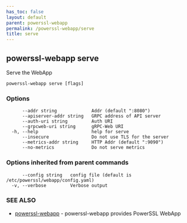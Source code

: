 ```yaml
---
has_toc: false
layout: default
parent: powerssl-webapp
permalink: /powerssl-webapp/serve
title: serve
---
```

## powerssl-webapp serve

Serve the WebApp

```
powerssl-webapp serve [flags]
```

### Options

```
      --addr string             Addr (default ":8080")
      --apiserver-addr string   GRPC address of API server
      --auth-uri string         Auth URI
      --grpcweb-uri string      gRPC-Web URI
  -h, --help                    help for serve
      --insecure                Do not use TLS for the server
      --metrics-addr string     HTTP Addr (default ":9090")
      --no-metrics              Do not serve metrics
```

### Options inherited from parent commands

```
      --config string   config file (default is /etc/powerssl/webapp/config.yaml)
  -v, --verbose         Verbose output
```

### SEE ALSO

* [powerssl-webapp](/powerssl-webapp)	 - powerssl-webapp provides PowerSSL WebApp
